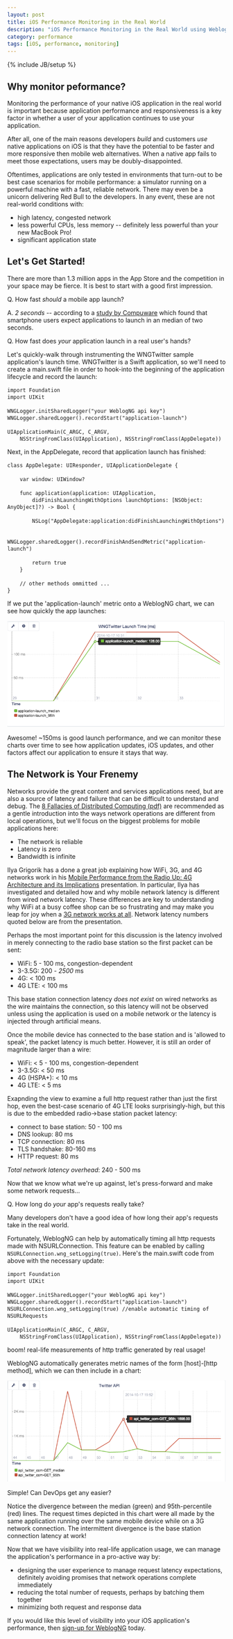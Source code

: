 ```yaml
---
layout: post
title: iOS Performance Monitoring in the Real World
description: "iOS Performance Monitoring in the Real World using WeblogNG"
category: performance
tags: [iOS, performance, monitoring]
---
```

{% include JB/setup %}

## Why monitor peformance? ##
Monitoring the performance of your native iOS application in the real world is important because application performance
and responsiveness is a key factor in whether a user of your application continues to use your application.

After all, one of the main reasons developers _build_ and customers _use_ native applications on iOS is
that they have the potential to be faster and more responsive then mobile web alternatives.  When a native app
fails to meet those expectations, users may be doubly-disappointed.

Oftentimes, applications are only tested in environments that turn-out to be best case scenarios for mobile performance: 
a simulator running on a powerful machine with a fast, reliable network.  There may even be a unicorn delivering Red Bull
to the developers.  In any event, these are not real-world conditions with:

* high latency, congested network
* less powerful CPUs, less memory -- definitely less powerful than your new MacBook Pro!
* significant application state

## Let's Get Started! ##

There are more than 1.3 million apps in the App Store and the competition in your space may be fierce.  It is best to start
with a good first impression.

Q. How fast _should_ a mobile app launch?

A. *2 seconds* -- according to a [study by Compuware](http://techcrunch.com/2013/03/12/users-have-low-tolerance-for-buggy-apps-only-16-will-try-a-failing-app-more-than-twice/) which found that smartphone users expect applications to launch in an median of two seconds.

Q. How fast does _your_ application launch in a real user's hands?

Let's quickly-walk through instrumenting the WNGTwitter sample application's launch time.  WNGTwitter is a Swift application, so we'll need to create a main.swift file in order to hook-into the beginning of the application lifecycle and record the launch:

	import Foundation
	import UIKit

	WNGLogger.initSharedLogger("your WeblogNG api key")
	WNGLogger.sharedLogger().recordStart("application-launch")

	UIApplicationMain(C_ARGC, C_ARGV, 
		NSStringFromClass(UIApplication), NSStringFromClass(AppDelegate))

Next, in the AppDelegate, record that application launch has finished:

	class AppDelegate: UIResponder, UIApplicationDelegate {

	    var window: UIWindow?

	    func application(application: UIApplication, 
	    	didFinishLaunchingWithOptions launchOptions: [NSObject: AnyObject]?) -> Bool {

	        NSLog("AppDelegate:application:didFinishLaunchingWithOptions")

	        WNGLogger.sharedLogger().recordFinishAndSendMetric("application-launch")
	        
	        return true
	    }

	    // other methods ommitted ...
	}

If we put the 'application-launch' metric onto a WeblogNG chart, we can see how quickly the app launches:

![Application Launch Chart](/assets/images/posts/ios-performance-monitoring-at-scale/WNGTwitter-application-launch-chart.png "Application Launch Time Chart")

Awesome!  ~150ms is good launch performance, and we can monitor these charts over time to see how application updates, iOS updates, and other factors affect our application to ensure it stays that way.

## The Network is Your Frenemy ##

Networks provide the great content and services applications need, but are also a source of latency and failure that can be difficult to understand and debug.  The [8 Fallacies of Distributed Computing (pdf)](http://www.rgoarchitects.com/Files/fallacies.pdf) are recommended as a gentle introduction into the ways network operations are different from local operations, but we'll focus on the biggest problems for mobile applications here:

* The network is reliable
* Latency is zero
* Bandwidth is infinite

Ilya Grigorik has a done a great job explaining how WiFi, 3G, and 4G networks work in his [Mobile Performance from the Radio Up: 4G Architecture and its Implications](http://lanyrd.com/2013/velocity/sckgrc/) presentation.  In particular, Ilya has investigated and detailed how and why mobile network latency is different from wired network latency.  These differences are key to understanding why WiFi at a busy coffee shop can be so frustrating and may make you leap for joy when a [3G network works at all](https://www.youtube.com/watch?v=a4SbDZ9Y-I4#t=928).  Network latency numbers quoted below are from the presentation.

Perhaps the most important point for this discussion is the latency involved in merely connecting to the radio base station so the first packet can be sent:

* WiFi: 5 - 100 ms, congestion-dependent
* 3-3.5G: 200 - _2500_ ms
* 4G: < 100 ms
* 4G LTE: < 100 ms

This base station connection latency _does not exist_ on wired networks as the wire maintains the connection, so this latency will not be observed unless using the application is used on a mobile network or the latency is injected through artificial means.

Once the mobile device has connected to the base station and is 'allowed to speak', the packet latency is much better. However, it is still an order of magnitude larger than a wire:

* WiFi: < 5 - 100 ms, congestion-dependent
* 3-3.5G: < 50 ms
* 4G (HSPA+): < 10 ms
* 4G LTE: < 5 ms

Exapnding the view to examine a full http request rather than just the first hop, even the best-case scenario of 4G LTE looks surprisingly-high, but this is due to the embedded radio->base station packet latency:

* connect to base station: 50 - 100 ms
* DNS lookup: 80 ms
* TCP connection: 80 ms
* TLS handshake: 80-160 ms
* HTTP request: 80 ms

*Total network latency overhead*: 240 - 500 ms

Now that we know what we're up against, let's press-forward and make some network requests...

Q. How long do _your_ app's requests really take?

Many developers don't have a good idea of how long their app's requests take in the real world.

Fortunately, WeblogNG can help by automatically timing all http requests made with NSURLConnection.  This feature can be enabled by calling `NSURLConnection.wng_setLogging(true)`.  Here's the main.swift code from above with the necessary update:

	import Foundation
	import UIKit

	WNGLogger.initSharedLogger("your WeblogNG api key")
	WNGLogger.sharedLogger().recordStart("application-launch")
	NSURLConnection.wng_setLogging(true) //enable automatic timing of NSURLRequests

	UIApplicationMain(C_ARGC, C_ARGV, 
		NSStringFromClass(UIApplication), NSStringFromClass(AppDelegate))

boom!  real-life measurements of http traffic generated by real usage!

WeblogNG automatically generates metric names of the form [host]-[http method], which we can then include in a chart:

![Twitter API Chart](/assets/images/posts/ios-performance-monitoring-at-scale/WNGTwitter-twitter-api-chart.png "Twitter API Chart")

Simple!  Can DevOps get any easier?

Notice the divergence between the median (green) and 95th-percentile (red) lines.  The request times depicted in this chart were all made by the same application running over the same mobile device while on a 3G network connection.  The intermittent divergence is the base station connection latency at work!

Now that we have visibility into real-life application usage, we can manage the application's performance in a pro-active way by:

* designing the user experience to manage request latency expectations, definitely avoiding promises that network operations complete immediately
* reducing the total number of requests, perhaps by batching them together
* minimizing both request and response data 

If you would like this level of visibility into your iOS application's performance, then [sign-up for WeblogNG](https://www.weblogng.com/) today.

